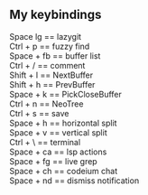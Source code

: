 ## My keybindings
Space lg == lazygit <br>
Ctrl + p == fuzzy find <br>
Space + fb == buffer list <br>
Ctrl + / == comment <br>
Shift + l == NextBuffer <br>
Shift + h == PrevBuffer <br>
Space + k == PickCloseBuffer <br>
Ctrl + n == NeoTree <br>
Ctrl + s == save <br>
Space + h == horizontal split <br>
Space + v == vertical split <br>
Ctrl + \ == terminal <br>
Space + ca == lsp actions <br>
Space + fg == live grep <br>
Space + ch == codeium chat <br>
Space + nd == dismiss notification <br>

